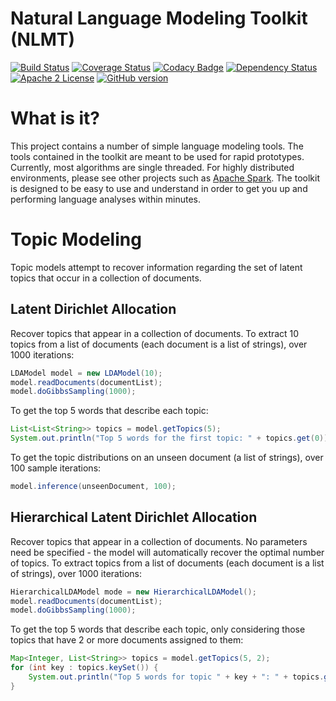 # Natural Language Modeling Toolkit (NLMT)

[![Build Status](https://travis-ci.org/craigthomas/NLMT.svg?branch=master)](https://travis-ci.org/craigthomas/NLMT) 
[![Coverage Status](http://coveralls.io/repos/craigthomas/NLMT/badge.svg?branch=master)](http://coveralls.io/r/craigthomas/NLMT?branch=master) 
[![Codacy Badge](https://api.codacy.com/project/badge/669b4ba9c6fe47e4b767e3abc309b7a8)](https://www.codacy.com/app/craig-thomas/NLMT) 
[![Dependency Status](https://www.versioneye.com/user/projects/55d83bc18d9c4b001b000008/badge.svg)](https://www.versioneye.com/user/projects/55d83bc18d9c4b001b000008)
[![Apache 2 License](https://img.shields.io/badge/license-apache_2-blue.svg)](https://www.apache.org/licenses/LICENSE-2.0.txt)
[![GitHub version](https://badge.fury.io/gh/craigthomas%2Fnlmt.svg)](https://badge.fury.io/gh/craigthomas%2Fnlmt)

# What is it?

This project contains a number of simple language modeling tools. The tools contained
in the toolkit are meant to be used for rapid prototypes. Currently, most algorithms are 
single threaded. For highly distributed environments, please see other projects such 
as [Apache Spark](http://spark.apache.org/). The toolkit is designed to 
be easy to use and understand in order to get you up and performing language analyses
within minutes.

# Topic Modeling

Topic models attempt to recover information regarding the set of latent topics that occur
in a collection of documents. 

## Latent Dirichlet Allocation

Recover topics that appear in a collection of documents. To extract 10 topics from a
list of documents (each document is a list of strings), over 1000 iterations:

```java
LDAModel model = new LDAModel(10);
model.readDocuments(documentList);
model.doGibbsSampling(1000);
```
    
To get the top 5 words that describe each topic:

```java
List<List<String>> topics = model.getTopics(5);
System.out.println("Top 5 words for the first topic: " + topics.get(0));
```

To get the topic distributions on an unseen document (a list of strings), over 100
sample iterations:

```java
model.inference(unseenDocument, 100);
```

## Hierarchical Latent Dirichlet Allocation

Recover topics that appear in a collection of documents. No parameters need be specified -
the model will automatically recover the optimal number of topics. To extract topics from
a list of documents (each document is a list of strings), over 1000 iterations:

```java
HierarchicalLDAModel mode = new HierarchicalLDAModel();
model.readDocuments(documentList);
model.doGibbsSampling(1000);
```

To get the top 5 words that describe each topic, only considering those topics that have
2 or more documents assigned to them:

```java
Map<Integer, List<String>> topics = model.getTopics(5, 2);
for (int key : topics.keySet()) {
    System.out.println("Top 5 words for topic " + key + ": " + topics.get(key));
}
```